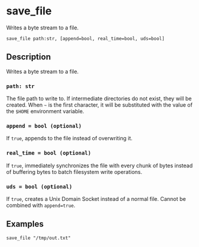 # save_file

Writes a byte stream to a file.

```tql
save_file path:str, [append=bool, real_time=bool, uds=bool]
```

## Description

Writes a byte stream to a file.

### `path: str`

The file path to write to. If intermediate directories do not exist, they will
be created. When `~` is the first character, it will be substituted with the
value of the `$HOME` environment variable.

### `append = bool (optional)`

If `true`, appends to the file instead of overwriting it.

### `real_time = bool (optional)`

If `true`, immediately synchronizes the file with every chunk of bytes instead
of buffering bytes to batch filesystem write operations.

### `uds = bool (optional)`

If `true`, creates a Unix Domain Socket instead of a normal file. Cannot be
combined with `append=true`.

## Examples

```tql
save_file "/tmp/out.txt"
```
